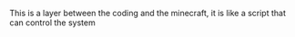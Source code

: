 This is a layer between the coding and the minecraft, it is like a script that can control the system